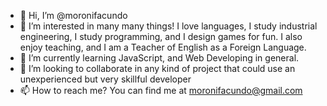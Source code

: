 - 👋 Hi, I’m @moronifacundo
- 👀 I’m interested in many many things! I love languages, I study industrial engineering, I study programming, and I design games for fun. I also enjoy teaching, and I am a Teacher of English as a Foreign Language.
- 🌱 I’m currently learning JavaScript, and Web Developing in general.
- 💞️ I’m looking to collaborate in any kind of project that could use an unexperienced but very skillful developer
- 📫 How to reach me? You can find me at moronifacundo@gmail.com

<!---
moronifacundo/moronifacundo is a ✨ special ✨ repository because its `README.md` (this file) appears on your GitHub profile.
You can click the Preview link to take a look at your changes.
--->
